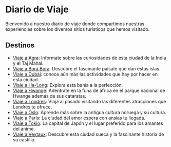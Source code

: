 # Diario de Viaje

Bienvenido a nuestro diario de viaje donde compartimos nuestras experiencias sobre los diversos sitios turísticos que hemos visitado.

## Destinos

- [Viaje a Agra](entradas/agra.md): Informate sobre las curiosidades de esta ciudad de la India y el Taj Mahal.
- [Viaje a Bora Bora](entradas/borabora.md): Descubre el fascinante paisate que dan estas islas.
- [Viaje a Dubái](entradas/dubai.md): conoce aún más las actividades que hay por hacer en esta ciudad.
- [Viaje a Ha-Long](entradas/ha-long.md): Explora esta bahía a la perfección.
- [Viaje a Hwange](entradas/hwange.md): Adentrate en la funa de áfrica en el parque nacional de Hwange además de sus cataratas.
- [Viaje a Londres](entradas/londres.md): Viaja al pasado visitando las diferentes atracciones que Londres te ofrece.
- [Viaje a Oslo](entradas/londres.md): Aprende más sobre la antigua cultura noruega y su cultura.
- [Viaje a París](entradas/paris.md): La ciudad del amor espera con ansias tu llegada.
- [Viaje a Tokio](entradas/tokio.md): La capital de Japón y el lugar preferido para los amantes del anime.
- [Viaje a Veytaux](entradas/tokio.md): Descubre esta ciudad sueca y la fascinante historia de su castillo.


